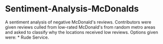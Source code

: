 # Sentiment-Analysis-McDonalds
A sentiment analysis of negative McDonald's reviews. Contributors were given reviews culled from low-rated McDonald's from random metro areas and asked to classify why the locations received low reviews. Options given were: * Rude Service.
